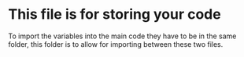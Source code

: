 # This file is for storing your code
To import the variables into the main code they have to be in the same folder, this folder is to allow for importing between these two files.
